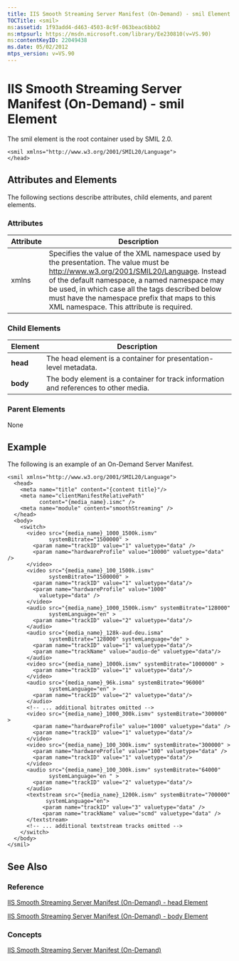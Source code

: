 ```yaml
---
title: IIS Smooth Streaming Server Manifest (On-Demand) - smil Element
TOCTitle: <smil>
ms:assetid: 1f93add4-d463-4503-8c9f-063beac6bbb2
ms:mtpsurl: https://msdn.microsoft.com/library/Ee230810(v=VS.90)
ms:contentKeyID: 22049438
ms.date: 05/02/2012
mtps_version: v=VS.90
---
```


# IIS Smooth Streaming Server Manifest (On-Demand) - smil Element

The smil element is the root container used by SMIL 2.0.

    <smil xmlns="http://www.w3.org/2001/SMIL20/Language">
    </head>

## Attributes and Elements

The following sections describe attributes, child elements, and parent elements.

### Attributes

|Attribute|Description|
|--- |--- |
|xmlns|Specifies the value of the XML namespace used by the presentation. The value must be <a href="http://www.w3.org/2001/smil20/language">http://www.w3.org/2001/SMIL20/Language</a>. Instead of the default namespace, a named namespace may be used, in which case all the tags described below must have the namespace prefix that maps to this XML namespace. This attribute is required.|

### Child Elements

|Element|Description|
|--- |--- |
|**head**|The head element is a container for presentation-level metadata.|
|**body**|The body element is a container for track information and references to other media.|

### Parent Elements

None

## Example

The following is an example of an On-Demand Server Manifest.

    <smil xmlns="http://www.w3.org/2001/SMIL20/Language">
      <head>
        <meta name="title" content="{content title}"/>
        <meta name="clientManifestRelativePath" 
              content="{media_name}.ismc" />
        <meta name="module" content="smoothStreaming" />
      </head>
      <body>
        <switch>
          <video src="{media_name}_1000_1500k.ismv" 
                 systemBitrate="1500000" >
            <param name="trackID" value="1" valuetype="data" />
            <param name="hardwareProfile" value="10000" valuetype="data" />
          </video>
          <video src="{media_name}_100_1500k.ismv" 
                 systemBitrate="1500000" >
            <param name="trackID" value="1" valuetype="data"/>
            <param name="hardwareProfile" value="1000" 
              valuetype="data" />
          </video>
          <audio src="{media_name}_1000_1500k.ismv" systemBitrate="128000" 
                 systemLanguage="en" >
            <param name="trackID" value="2" valuetype="data"/>
          </audio>
          <audio src="{media_name}_128k-aud-deu.isma" 
                 systemBitrate="128000" systemLanguage="de" >
            <param name="trackID" value="1" valuetype="data"/>
            <param name="trackName" value="audio-de" valuetype="data"/>
          </audio>
          <video src="{media_name}_1000k.ismv" systemBitrate="1000000" >
            <param name="trackID" value="1" valuetype="data"/>
          </video>
          <audio src="{media_name}_96k.isma" systemBitrate="96000" 
                 systemLanguage="en" >
            <param name="trackID" value="2" valuetype="data"/>
          </audio>
          <!-- ... additional bitrates omitted -->
          <video src="{media_name}_1000_300k.ismv" systemBitrate="300000" > 
            <param name="hardwareProfile" value="1000" valuetype="data" />
            <param name="trackID" value="1" valuetype="data"/>
          </video>
          <video src="{media_name}_100_300k.ismv" systemBitrate="300000" >
            <param name="hardwareProfile" value="100" valuetype="data" />
            <param name="trackID" value="1" valuetype="data"/>
          </video>
          <audio src="{media_name}_100_300k.ismv" systemBitrate="64000" 
                 systemLanguage="en " >
            <param name="trackID" value="2" valuetype="data"/>
          </audio>
          <textstream src="{media_name}_1200k.ismv" systemBitrate="700000" 
                systemLanguage="en">
               <param name="trackID" value="3" valuetype="data" />
               <param name="trackName" value="scmd" valuetype="data" />
          </textstream>
          <!-- ... additional textstream tracks omitted -->
        </switch>
      </body>
    </smil>

## See Also

### Reference

[IIS Smooth Streaming Server Manifest (On-Demand) - head Element](iis-smooth-streaming-server-manifest-on-demand-head-element.md)

[IIS Smooth Streaming Server Manifest (On-Demand) - body Element](iis-smooth-streaming-server-manifest-on-demand-body-element.md)

### Concepts

[IIS Smooth Streaming Server Manifest (On-Demand)](iis-smooth-streaming-server-manifest-on-demand.md)
